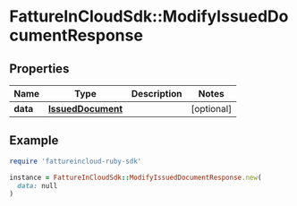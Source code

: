 # FattureInCloudSdk::ModifyIssuedDocumentResponse

## Properties

| Name | Type | Description | Notes |
| ---- | ---- | ----------- | ----- |
| **data** | [**IssuedDocument**](IssuedDocument.md) |  | [optional] |

## Example

```ruby
require 'fattureincloud-ruby-sdk'

instance = FattureInCloudSdk::ModifyIssuedDocumentResponse.new(
  data: null
)
```

